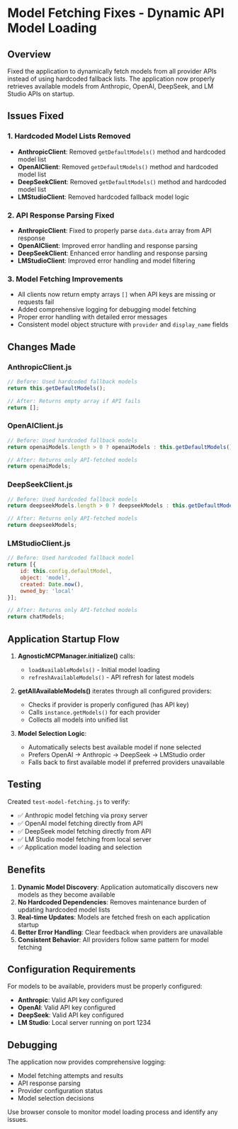 # Model Fetching Fixes - Dynamic API Model Loading

## Overview
Fixed the application to dynamically fetch models from all provider APIs instead of using hardcoded fallback lists. The application now properly retrieves available models from Anthropic, OpenAI, DeepSeek, and LM Studio APIs on startup.

## Issues Fixed

### 1. Hardcoded Model Lists Removed
- **AnthropicClient**: Removed `getDefaultModels()` method and hardcoded model list
- **OpenAIClient**: Removed `getDefaultModels()` method and hardcoded model list  
- **DeepSeekClient**: Removed `getDefaultModels()` method and hardcoded model list
- **LMStudioClient**: Removed hardcoded fallback model logic

### 2. API Response Parsing Fixed
- **AnthropicClient**: Fixed to properly parse `data.data` array from API response
- **OpenAIClient**: Improved error handling and response parsing
- **DeepSeekClient**: Enhanced error handling and response parsing
- **LMStudioClient**: Improved error handling and model filtering

### 3. Model Fetching Improvements
- All clients now return empty arrays `[]` when API keys are missing or requests fail
- Added comprehensive logging for debugging model fetching
- Proper error handling with detailed error messages
- Consistent model object structure with `provider` and `display_name` fields

## Changes Made

### AnthropicClient.js
```javascript
// Before: Used hardcoded fallback models
return this.getDefaultModels();

// After: Returns empty array if API fails
return [];
```

### OpenAIClient.js  
```javascript
// Before: Used hardcoded fallback models
return openaiModels.length > 0 ? openaiModels : this.getDefaultModels();

// After: Returns only API-fetched models
return openaiModels;
```

### DeepSeekClient.js
```javascript
// Before: Used hardcoded fallback models  
return deepseekModels.length > 0 ? deepseekModels : this.getDefaultModels();

// After: Returns only API-fetched models
return deepseekModels;
```

### LMStudioClient.js
```javascript
// Before: Used hardcoded fallback model
return [{
    id: this.config.defaultModel,
    object: 'model',
    created: Date.now(),
    owned_by: 'local'
}];

// After: Returns only API-fetched models
return chatModels;
```

## Application Startup Flow

1. **AgnosticMCPManager.initialize()** calls:
   - `loadAvailableModels()` - Initial model loading
   - `refreshAvailableModels()` - API refresh for latest models

2. **getAllAvailableModels()** iterates through all configured providers:
   - Checks if provider is properly configured (has API key)
   - Calls `instance.getModels()` for each provider
   - Collects all models into unified list

3. **Model Selection Logic**:
   - Automatically selects best available model if none selected
   - Prefers OpenAI → Anthropic → DeepSeek → LMStudio order
   - Falls back to first available model if preferred providers unavailable

## Testing

Created `test-model-fetching.js` to verify:
- ✅ Anthropic model fetching via proxy server
- ✅ OpenAI model fetching directly from API
- ✅ DeepSeek model fetching directly from API  
- ✅ LM Studio model fetching from local server
- ✅ Application model loading and selection

## Benefits

1. **Dynamic Model Discovery**: Application automatically discovers new models as they become available
2. **No Hardcoded Dependencies**: Removes maintenance burden of updating hardcoded model lists
3. **Real-time Updates**: Models are fetched fresh on each application startup
4. **Better Error Handling**: Clear feedback when providers are unavailable
5. **Consistent Behavior**: All providers follow same pattern for model fetching

## Configuration Requirements

For models to be available, providers must be properly configured:

- **Anthropic**: Valid API key configured
- **OpenAI**: Valid API key configured  
- **DeepSeek**: Valid API key configured
- **LM Studio**: Local server running on port 1234

## Debugging

The application now provides comprehensive logging:
- Model fetching attempts and results
- API response parsing
- Provider configuration status
- Model selection decisions

Use browser console to monitor model loading process and identify any issues. 